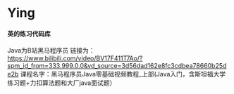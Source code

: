 # Ying
#### 英的练习代码库
  
  
Java为B站黑马程序员
  链接为：https://www.bilibili.com/video/BV17F411T7Ao/?spm_id_from=333.999.0.0&vd_source=3d56dad162e8fc3cdbea78660b25de2b
  课程名字：黑马程序员Java零基础视频教程_上部(Java入门，含斯坦福大学练习题+力扣算法题和大厂java面试题）
  
